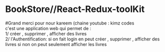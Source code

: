 # BookStore//React-Redux-toolKit 
#Grand merci pour nour kareem (chaine youtube : kimz codes                                                                                                              
c'est une application web qui permet de :                                                                                                                                       
1/ créer , supprimer , afficher des livres                                                                                                                                     
2/ l'Authentification: si on fait login en peut créer , supprimer , afficher des livres si non on peut seulement afficher les livres

 
